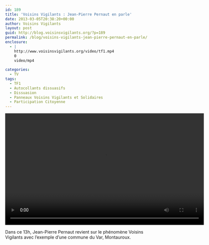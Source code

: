 ```yaml
---
id: 189
title: 'Voisins Vigilants : Jean-Pierre Pernaut en parle'
date: 2013-03-05T20:38:20+00:00
author: Voisins Vigilants
layout: post
guid: http://blog.voisinsvigilants.org/?p=189
permalink: /blog/voisins-vigilants-jean-pierre-pernaut-en-parle/
enclosure:
  - |
    http://www.voisinsvigilants.org/video/tf1.mp4
    0
    video/mp4
    
categories:
  - TV
tags:
  - TF1
  - Autocollants dissuasifs
  - Dissuasion
  - Panneaux Voisins Vigilants et Solidaires
  - Participation Citoyenne
---
```

<div style="width: 640px; max-width: 100%;" class="wp-video">
  <!--[if lt IE 9]><![endif]--><video class="wp-video-shortcode" id="video-189-1" width="640" height="360" preload="metadata" controls="controls"><source type="video/mp4" src="http://www.voisinsvigilants.org/video/tf1.mp4?_=1" />
  
  <a href="http://www.voisinsvigilants.org/video/tf1.mp4">http://www.voisinsvigilants.org/video/tf1.mp4</a></video>
</div>

Dans ce 13h, Jean-Pierre Pernaut revient sur le phénomène Voisins Vigilants avec l&rsquo;exemple d&rsquo;une commune du Var, Montauroux.
